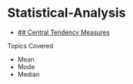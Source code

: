 # Statistical-Analysis

- [## Central Tendency Measures](https://github.com/AzeemAzamTarar/Statistical-Analysis/blob/main/life-expetancy-central-tendency-measures.ipynb)

Topics Covered
- Mean
- Mode
- Median
